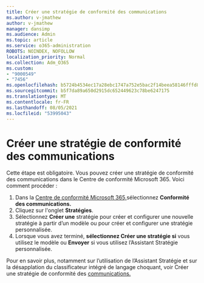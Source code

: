 ```yaml
---
title: Créer une stratégie de conformité des communications
ms.author: v-jmathew
author: v-jmathew
manager: dansimp
ms.audience: Admin
ms.topic: article
ms.service: o365-administration
ROBOTS: NOINDEX, NOFOLLOW
localization_priority: Normal
ms.collection: Adm_O365
ms.custom:
- "9000549"
- "7456"
ms.openlocfilehash: b5724b4534ec17a28ebc1747a752e5bac2f14beea58146fffd8f35fad1e07edc
ms.sourcegitcommit: b5f7da89a650d2915dc652449623c78be6247175
ms.translationtype: MT
ms.contentlocale: fr-FR
ms.lasthandoff: 08/05/2021
ms.locfileid: "53995043"
---
```

# <a name="create-a-communication-compliance-policy"></a>Créer une stratégie de conformité des communications

Cette étape est obligatoire. Vous pouvez créer une stratégie de conformité des communications dans le Centre de conformité Microsoft 365. Voici comment procéder :

1. Dans la [Centre de conformité Microsoft 365,](https://go.microsoft.com/fwlink/?linkid=2130502)sélectionnez **Conformité des communications.**
2. Cliquez sur l'onglet **Stratégies**.
3. Sélectionnez **Créer une** stratégie pour créer et configurer une nouvelle stratégie à partir d’un modèle ou pour créer et configurer une stratégie personnalisée.
4. Lorsque vous avez terminé, **sélectionnez Créer une stratégie si** vous utilisez le modèle ou **Envoyer** si vous utilisez l’Assistant Stratégie personnalisée.

Pour en savoir plus, notamment sur l’utilisation de l’Assistant Stratégie et sur la désapplation du classificateur intégré de langage choquant, voir Créer une stratégie de conformité des [communications.](https://go.microsoft.com/fwlink/?linkid=2129079)
